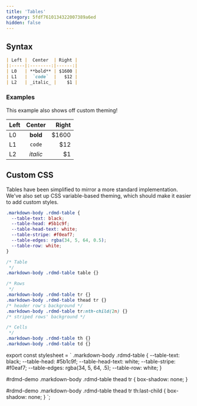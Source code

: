 ```yaml
---
title: 'Tables'
category: 5fdf7610134322007389a6ed
hidden: false
---
```


## Syntax

```markdown
| Left |  Center  | Right |
|:-----|:--------:|------:|
| L0   | **bold** | $1600 |
| L1   |  `code`  |   $12 |
| L2   | _italic_ |    $1 |
```

### Examples

This example also shows off custom theming!

| Left |  Center  | Right |
| :--- | :------: | ----: |
| L0   | **bold** | $1600 |
| L1   |  `code`  |   $12 |
| L2   | _italic_ |    $1 |

## Custom CSS

Tables have been simplified to mirror a more standard implementation. We've also set up CSS variable-based theming, which should make it easier to add custom styles.

```scss CSS Variables
.markdown-body .rdmd-table {
  --table-text: black;
  --table-head: #5b1c9f;
  --table-head-text: white;
  --table-stripe: #f0eaf7;
  --table-edges: rgba(34, 5, 64, 0.5);
  --table-row: white;
}
```
```scss CSS Selectors
/* Table
 */
.markdown-body .rdmd-table table {}

/* Rows
 */
.markdown-body .rdmd-table tr {}
.markdown-body .rdmd-table thead tr {}
/* header row's background */
.markdown-body .rdmd-table tr:nth-child(2n) {}
/* striped rows' background */

/* Cells
 */
.markdown-body .rdmd-table th {}
.markdown-body .rdmd-table td {}
```

export const stylesheet = `
.markdown-body .rdmd-table {
	--table-text: black;
	--table-head: #5b1c9f;
	--table-head-text: white;
	--table-stripe: #f0eaf7;
	--table-edges: rgba(34, 5, 64, .5);
	--table-row: white;
}

#rdmd-demo .markdown-body .rdmd-table thead tr {
	box-shadow: none;
}

#rdmd-demo .markdown-body .rdmd-table thead tr th:last-child {
	box-shadow: none;
}
`;

<style>
  {stylesheet}
</style>
